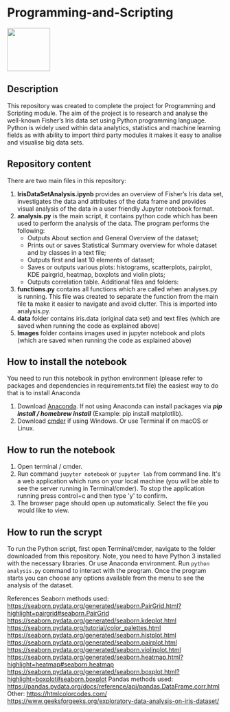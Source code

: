 # Programming-and-Scripting

<img src="https://www.svgrepo.com/show/235624/analytics-graph.svg" width="100" height="100">

## Description

This repository was created to complete the project for Programming and Scripting module. 
The aim of the project is to research and analyse the well-known Fisher’s Iris data set using Python programming language.
Python is widely used within data analytics, statistics and machine learning fields as with ability to import third party
modules it makes it easy to analise and visualise big data sets.

## Repository content

There are two main files in this repository:
1. **IrisDataSetAnalysis.ipynb** provides an overview of Fisher’s Iris data set, investigates the data and attributes of the data frame and provides visual analysis of the data in a user friendly Jupyter notebook format.
2. **analysis.py** is the main script, it contains python code which has been used to perform the analysis of the data. The program performs the following:
    - Outputs About section and General Overview of the dataset;
    - Prints out or saves Statistical Summary overview for whole dataset and by classes in a text file;
    - Outputs first and last 10 elements of dataset;
    - Saves or outputs various plots: histograms, scatterplots, pairplot, KDE pairgrid, heatmap, boxplots and violin plots;
    - Outputs correlation table.
Additional files and folders:
1. **functions.py** contains all functions which are called when analyses.py is running. This file was created to separate the function from the main file
ta make it easier to navigate and avoid clutter. This is imported into analysis.py.  
2. **data** folder contains iris.data (original data set) and text files (which are saved when running the code as explained above)
3. **Images** folder contains images used in jupyter notebook and plots (which are saved when running the code as explained above)

## How to install the notebook

You need to run this notebook in python environment (please refer to packages and dependencies in requirements.txt file) the easiest way to do that is to install Anaconda
1. Download [Anaconda](https://docs.anaconda.com/anaconda/install/index.html). If not using Anaconda can install packages via ***pip install / homebrew install*** (Example: pip install matplotlib).
2. Download [cmder](https://cmder.net) if using Windows. Or use Terminal if on macOS or Linux.

## How to run the notebook

1. Open terminal / cmder.
2. Run command `jupyter notebook` or `jupyter lab` from command line. It's a web application which runs on your local machine (you will be able to see the server running in Terminal/cmder). To stop the application running press control+c and then type 'y' to confirm.
3. The browser page should open up automatically. Select the file you would like to view.

## How to run the scrypt

To run the Python script, first open Terminal/cmder, navigate to the folder downloaded from this repository.
Note, you need to have Python 3 installed with the necessary libraries. Or use Anaconda environment.
Run `python analysis.py` command to interact with the program.
Once the program starts you can choose any options available from the menu to see the analysis of the dataset.  


References
Seaborn methods used:
https://seaborn.pydata.org/generated/seaborn.PairGrid.html?highlight=pairgrid#seaborn.PairGrid
https://seaborn.pydata.org/generated/seaborn.kdeplot.html
https://seaborn.pydata.org/tutorial/color_palettes.html
https://seaborn.pydata.org/generated/seaborn.histplot.html
https://seaborn.pydata.org/generated/seaborn.pairplot.html
https://seaborn.pydata.org/generated/seaborn.violinplot.html
https://seaborn.pydata.org/generated/seaborn.heatmap.html?highlight=heatmap#seaborn.heatmap
https://seaborn.pydata.org/generated/seaborn.boxplot.html?highlight=boxplot#seaborn.boxplot
Pandas methods used:
https://pandas.pydata.org/docs/reference/api/pandas.DataFrame.corr.html
Other:
https://htmlcolorcodes.com/
https://www.geeksforgeeks.org/exploratory-data-analysis-on-iris-dataset/